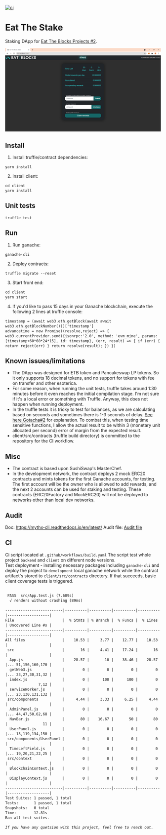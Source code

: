 [![ci](https://github.com/assafom/eatthestake/actions/workflows/build.yaml/badge.svg)](https://github.com/assafom/eatthestake/actions/workflows/build.yaml)

# Eat The Stake
Staking DApp for [Eat The Blocks Projects #2](https://github.com/jklepatch/eattheblocks/tree/master/etb-projects/project2-staking).

![screenshot](screenshot.png)

## Install
1. Install truffle/contract dependencies:
```
yarn install
```
2. Install client:
```
cd client
yarn install
```

## Unit tests
```
truffle test
```

## Run
1. Run ganache:
```
ganache-cli
```
2. Deploy contracts:
```
truffle migrate --reset
```
3. Start front end:
```
cd client
yarn start
```
4. If you'd like to pass 15 days in your Ganache blockchain, execute the following 2 lines at truffle console:
```
timestamp = (await web3.eth.getBlock(await await web3.eth.getBlockNumber()))['timestamp']
advancetime = new Promise((resolve,reject) => { web3.currentProvider.send({jsonrpc:'2.0', method: 'evm_mine', params: [timestamp+60*60*24*15], id: timestamp}, (err, result) => { if (err) { return reject(err) } return resolve(result); }) })
```

## Known issues/limitations
- The DApp was designed for ETB token and Pancakeswap LP tokens. So it only supports 18 decimal tokens, and no support for tokens with fee on transfer and other esoterica.
- For some reason, when running the unit tests, truffle takes around 1:30 minutes before it even reaches the initial compilation stage. I'm not sure if it's a local error or something with Truffle. Anyway, this does not happen when running deployment.
- In the truffle tests it is tricky to test for balances, as we are calculating based on seconds and sometimes there is 1-3 seconds of delay. [See here Gotacha#2](https://medium.com/fluidity/standing-the-time-of-test-b906fcc374a9) for explanation. To combat this, when testing time sensitive functions, I allow the actual result to be within 3 (monetary unit allocated per second) error of margin from the expected result.
- client/src/contracts (truffle build directory) is committed to the repository for the CI workflow.

## Misc
- The contract is based upon SushiSwap's MasterChef.
- In the development network, the contract deploys 2 mock ERC20 contracts and mints tokens for the first Ganache accounts, for testing. The first account will be the owner who is allowed to add rewards, and the next 2 accounts can be used for staking and testing. These contracts (ERC20Factory and MockERC20) will not be deployed to networks other than local dev networks.

## Audit
Doc: https://mythx-cli.readthedocs.io/en/latest/
Audit file: [Audit file](audit/ce997d5316543b369ede443c.pdf)

## CI
Ci script located at `.github/workflows/build.yaml`
The script test whole project `backend` and `client` on different node versions.   
Test deployment - installing necessary packages including `ganache-cli` and deploy the project to `development` local ganache network while the contract artifact's 
stored to `client/src/contracts` directory.
If that succeeds, basic client coverage tests  is triggered.
```

 PASS  src/App.test.js (7.609s)
  √ renders without crashing (89ms)

--------------------------|----------|----------|----------|----------|-------------------|
File                      |  % Stmts | % Branch |  % Funcs |  % Lines | Uncovered Line #s |
--------------------------|----------|----------|----------|----------|-------------------|
All files                 |    10.53 |     3.77 |    12.77 |    10.53 |                   |
 src                      |       16 |     4.41 |    17.24 |       16 |                   |
  App.js                  |    28.57 |       10 |    38.46 |    28.57 |... 51,156,160,170 |
  getWeb3.js              |        0 |        0 |        0 |        0 |... 23,27,30,31,32 |
  index.js                |        0 |      100 |      100 |        0 |              7,12 |
  serviceWorker.js        |        0 |        0 |        0 |        0 |... 23,130,131,132 |
 src/components           |     4.44 |     3.33 |     6.25 |     4.44 |                   |
  AdminPanel.js           |        0 |        0 |        0 |        0 |... 44,47,50,62,68 |
  NavBar.js               |       80 |    16.67 |       50 |       80 |                11 |
  UserPanel.js            |        0 |        0 |        0 |        0 |... 13,119,134,150 |
 src/components/UserPanel |        0 |        0 |        0 |        0 |                   |
  TimeLeftField.js        |        0 |        0 |        0 |        0 |... 19,20,21,22,25 |
 src/context              |        0 |        0 |        0 |        0 |                   |
  BlockchainContext.js    |        0 |        0 |        0 |        0 |                   |
  DisplayContext.js       |        0 |        0 |        0 |        0 |                   |
--------------------------|----------|----------|----------|----------|-------------------|
Test Suites: 1 passed, 1 total
Tests:       1 passed, 1 total
Snapshots:   0 total
Time:        12.81s
Ran all test suites.
```

*`If you have any quetsion with this project, feel free to reach out.`*
